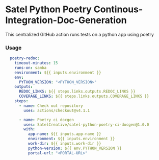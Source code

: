 # Satel Python Poetry Continous-Integration-Doc-Generation

This centralized GitHub action runs tests on a python app using poetry

### Usage

```yml 
  poetry-redoc:
    timeout-minutes: 15
    runs-on: samba
    environment: ${{ inputs.environment }}
    env:
      PYTHON_VERSION: "<PYTHON_VERSION>"
    outputs:
      REDOC_LINKS: ${{ steps.links.outputs.REDOC_LINKS }}  
      COVERAGE_LINKS: ${{ steps.links.outputs.COVERAGE_LINKS }} 
    steps:
      - name: Check out repository
        uses: actions/checkout@v4.1.1

      - name: Poetry ci docgen
        uses: SatelCreative/satel-python-poetry-ci-docgen@1.0.0
        with:       
          app-name: ${{ inputs.app-name }}
          environment: ${{ inputs.environment }}
          work-dir: ${{ inputs.work-dir }}
          python-version: ${{ env.PYTHON_VERSION }}
          portal-url: "<PORTAL-URL>"
```
